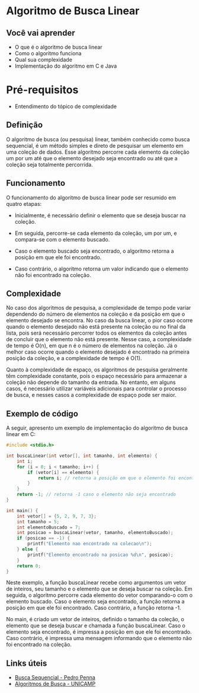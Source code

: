 # Algoritmo de Busca Linear

## Você vai aprender

- O que é o algoritmo de busca linear
- Como o algoritmo funciona
- Qual sua complexidade
- Implementação do algoritmo em C e Java

# Pré-requisitos

- Entendimento do tópico de complexidade

## Definição

O algoritmo de busca (ou pesquisa) linear, também conhecido como busca sequencial, é um método simples e direto de pesquisar um elemento em uma coleção 
de dados. Esse algoritmo percorre cada elemento da coleção um por um até que o elemento desejado seja encontrado ou até que a coleção seja totalmente 
percorrida.

## Funcionamento

O funcionamento do algoritmo de busca linear pode ser resumido em quatro etapas:

- Inicialmente, é necessário definir o elemento que se deseja buscar na coleção.

- Em seguida, percorre-se cada elemento da coleção, um por um, e compara-se com o elemento buscado.

- Caso o elemento buscado seja encontrado, o algoritmo retorna a posição em que ele foi encontrado.

- Caso contrário, o algoritmo retorna um valor indicando que o elemento não foi encontrado na coleção.

## Complexidade

No caso dos algoritmos de pesquisa, a complexidade de tempo pode variar dependendo do número de elementos na coleção e da posição em que o 
elemento desejado se encontra. No caso da busca linear, o pior caso ocorre quando o elemento desejado não está presente na coleção ou no final da lista, 
pois será necessário percorrer todos os elementos da coleção antes de concluir que o elemento não está presente. Nesse caso, a complexidade de 
tempo é O(n), em que n é o número de elementos na coleção. Já o melhor caso ocorre quando o elemento desejado é encontrado na primeira posição 
da coleção, e a complexidade de tempo é O(1).

Quanto à complexidade de espaço, os algoritmos de pesquisa geralmente têm complexidade constante, pois o espaço necessário para armazenar a 
coleção não depende do tamanho da entrada. No entanto, em alguns casos, é necessário utilizar variáveis adicionais para controlar o processo 
de busca, e nesses casos a complexidade de espaço pode ser maior.

## Exemplo de código

A seguir, apresento um exemplo de implementação do algoritmo de busca linear em C:

```c
#include <stdio.h>

int buscaLinear(int vetor[], int tamanho, int elemento) {
    int i;
    for (i = 0; i < tamanho; i++) {
        if (vetor[i] == elemento) {
            return i; // retorna a posição em que o elemento foi encontrado
        }
    }
    return -1; // retorna -1 caso o elemento não seja encontrado
}

int main() {
    int vetor[] = {5, 2, 9, 7, 3};
    int tamanho = 5;
    int elementoBuscado = 7;
    int posicao = buscaLinear(vetor, tamanho, elementoBuscado);
    if (posicao == -1) {
        printf("Elemento nao encontrado na colecao\n");
    } else {
        printf("Elemento encontrado na posicao %d\n", posicao);
    }
    return 0;
}
```

Neste exemplo, a função buscaLinear recebe como argumentos um vetor de inteiros, seu tamanho e o elemento que se deseja buscar na coleção. Em seguida, 
o algoritmo percorre cada elemento do vetor comparando-o com o elemento buscado. Caso o elemento seja encontrado, a função retorna a posição em que ele 
foi encontrado. Caso contrário, a função retorna -1.

No main, é criado um vetor de inteiros, definido o tamanho da coleção, o elemento que se deseja buscar e chamada a função buscaLinear. Caso o elemento 
seja encontrado, é impressa a posição em que ele foi encontrado. Caso contrário, é impressa uma mensagem informando que o elemento não foi encontrado 
na coleção.

## Links úteis

- [Busca Sequencial - Pedro Penna](http://desenvolvendosoftware.com.br/algoritmos/busca/busca-sequencial.html)
- [Algoritmos de Busca - UNICAMP](https://ic.unicamp.br/~mc102/aulas/aula11.pdf)
